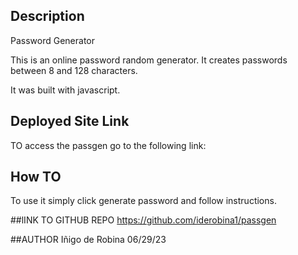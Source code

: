
## Description 
Password Generator

This is an online password random generator. 
It creates passwords between 8 and 128 characters.

It was built with javascript.



## Deployed Site Link
TO access the passgen go to the following link:



## How TO
To use it simply click generate password and follow instructions.

##lINK TO GITHUB REPO
https://github.com/iderobina1/passgen


##AUTHOR
Iñigo de Robina
06/29/23